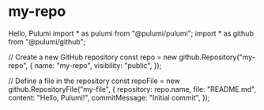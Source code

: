# my-repo
Hello, Pulumi
import * as pulumi from "@pulumi/pulumi";
import * as github from "@pulumi/github";

// Create a new GitHub repository
const repo = new github.Repository("my-repo", {
    name: "my-repo",
    visibility: "public",
});

// Define a file in the repository
const repoFile = new github.RepositoryFile("my-file", {
    repository: repo.name,
    file: "README.md",
    content: "Hello, Pulumi!",
    commitMessage: "Initial commit",
});
